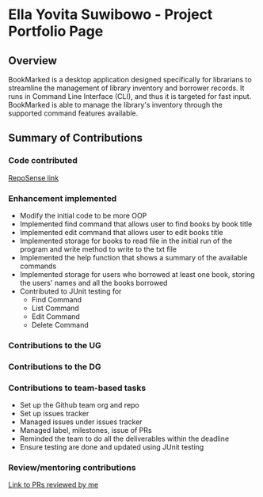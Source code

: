 # Ella Yovita Suwibowo - Project Portfolio Page

## Overview
BookMarked is a desktop application designed specifically for librarians to streamline
the management of library inventory and borrower records. It runs in Command Line Interface (CLI), 
and thus it is targeted for fast input. BookMarked is able to manage the library's inventory
through the supported command features available.

## Summary of Contributions
### Code contributed
[RepoSense link](https://nus-cs2113-ay2324s2.github.io/tp-dashboard/?search=&sort=groupTitle&sortWithin=title&timeframe=commit&mergegroup=&groupSelect=groupByRepos&breakdown=true&checkedFileTypes=docs~functional-code~test-code~other&since=2024-02-23&tabOpen=true&tabType=authorship&tabAuthor=Elyovs&tabRepo=AY2324S2-CS2113-W13-4%2Ftp%5Bmaster%5D&authorshipIsMergeGroup=false&authorshipFileTypes=docs~functional-code~test-code~other&authorshipIsBinaryFileTypeChecked=false&authorshipIsIgnoredFilesChecked=false)

### Enhancement implemented
- Modify the initial code to be more OOP
- Implemented find command that allows user to find books by book title
- Implemented edit command that allows user to edit books title
- Implemented storage for books to read file in the initial run of the program and
  write method to write to the txt file
- Implemented the help function that shows a summary of the available commands
- Implemented storage for users who borrowed at least one book, storing the
  users' names and all the books borrowed
- Contributed to JUnit testing for
  - Find Command
  - List Command
  - Edit Command
  - Delete Command

### Contributions to the UG


### Contributions to the DG

### Contributions to team-based tasks
- Set up the Github team org and repo
- Set up issues tracker
- Managed issues under issues tracker
- Managed label, milestones, issue of PRs
- Reminded the team to do all the deliverables within the deadline
- Ensure testing are done and updated using JUnit testing


### Review/mentoring contributions
[Link to PRs reviewed by me](https://github.com/AY2324S2-CS2113-W13-4/tp/pulls?q=is%3Apr+reviewed-by%3AElyovs)
